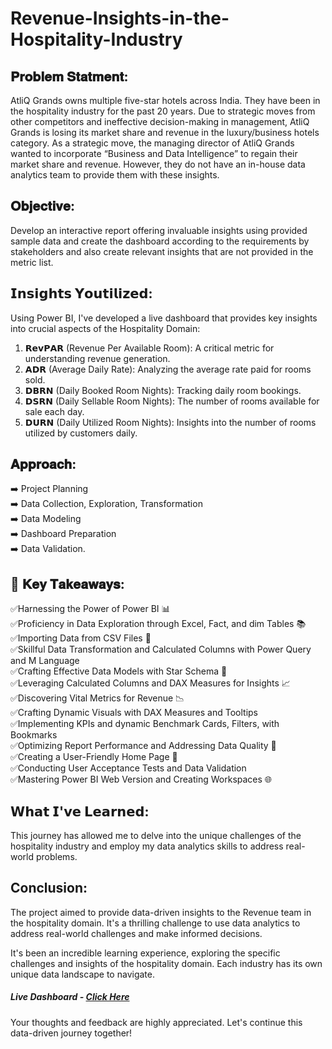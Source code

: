 # Revenue-Insights-in-the-Hospitality-Industry

## 𝐏𝐫𝐨𝐛𝐥𝐞𝐦 𝐒𝐭𝐚𝐭𝐦𝐞𝐧𝐭:
AtliQ Grands owns multiple five-star hotels across India. They have been in the hospitality industry for the past 20 years. Due to strategic moves from other competitors and ineffective decision-making in management, AtliQ Grands is losing its market share and revenue in the luxury/business hotels category. As a strategic move, the managing director of AtliQ Grands wanted to incorporate “Business and Data Intelligence” to regain their market share and revenue. However, they do not have an in-house data analytics team to provide them with these insights.

## 𝐎𝐛𝐣𝐞𝐜𝐭𝐢𝐯𝐞:
Develop an interactive report offering invaluable insights using provided sample data and create the dashboard according to the requirements by stakeholders and also create relevant insights that are not provided in the metric list.

## 𝗜𝗻𝘀𝗶𝗴𝗵𝘁𝘀 𝗬𝗼𝘂𝘁𝗶𝗹𝗶𝘇𝗲𝗱: 
Using Power BI, I've developed a live dashboard that provides key insights into crucial aspects of the Hospitality Domain:

1. 𝗥𝗲𝘃𝗣𝗔𝗥 (Revenue Per Available Room): A critical metric for understanding revenue generation.
2. 𝗔𝗗𝗥 (Average Daily Rate): Analyzing the average rate paid for rooms sold.
3. 𝗗𝗕𝗥𝗡 (Daily Booked Room Nights): Tracking daily room bookings.
4. 𝗗𝗦𝗥𝗡 (Daily Sellable Room Nights): The number of rooms available for sale each day.
5. 𝗗𝗨𝗥𝗡 (Daily Utilized Room Nights): Insights into the number of rooms utilized by customers daily.

## 𝐀𝐩𝐩𝐫𝐨𝐚𝐜𝐡:
➡️ Project Planning    
➡️ Data Collection, Exploration, Transformation   
➡️ Data Modeling    
➡️ Dashboard Preparation  
➡️ Data Validation.

## 🔑 𝐊𝐞𝐲 𝐓𝐚𝐤𝐞𝐚𝐰𝐚𝐲𝐬:
✅Harnessing the Power of Power BI 📊  
✅Proficiency in Data Exploration through Excel, Fact, and dim Tables 📚  
✅Importing Data from CSV Files 📂  
✅Skillful Data Transformation and Calculated Columns with Power Query and M Language  
✅Crafting Effective Data Models with Star Schema 🌟  
✅Leveraging Calculated Columns and DAX Measures for Insights 📈  
✅Discovering Vital Metrics for Revenue 📉  
✅Crafting Dynamic Visuals with DAX Measures and Tooltips  
✅Implementing KPIs and dynamic Benchmark Cards, Filters, with Bookmarks  
✅Optimizing Report Performance and Addressing Data Quality 🚀  
✅Creating a User-Friendly Home Page 🔗  
✅Conducting User Acceptance Tests and Data Validation  
✅Mastering Power BI Web Version and Creating Workspaces 🌐   

## 𝗪𝗵𝗮𝘁 𝗜'𝘃𝗲 𝗟𝗲𝗮𝗿𝗻𝗲𝗱: 
This journey has allowed me to delve into the unique challenges of the hospitality industry and employ my data analytics skills to address real-world problems.

## Conclusion: 
The project aimed to provide data-driven insights to the Revenue team in the hospitality domain. It's a thrilling challenge to use data analytics to address real-world challenges and make informed decisions.

It's been an incredible learning experience, exploring the specific challenges and insights of the hospitality domain. Each industry has its own unique data landscape to navigate.

##### Live Dashboard - [Click Here](https://app.powerbi.com/view?r=eyJrIjoiMmViZjJiNGQtNTgyNC00M2E4LWJmZTEtNWY1ODAyMzA0MmExIiwidCI6ImM2ZTU0OWIzLTVmNDUtNDAzMi1hYWU5LWQ0MjQ0ZGM1YjJjNCJ9)

Your thoughts and feedback are highly appreciated. Let's continue this data-driven journey together!
